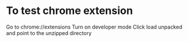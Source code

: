 # To test chrome extension

Go to chrome://extensions
Turn on developer mode
Click load unpacked and point to the unzipped directory